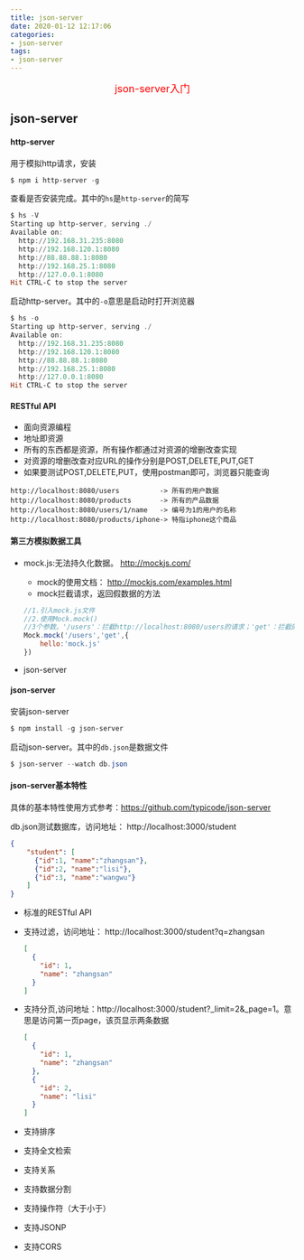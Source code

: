 ```yaml
---
title: json-server
date: 2020-01-12 12:17:06
categories:
- json-server
tags:
- json-server
---
```


<center><font size=4 color="red">json-server入门</font></center>

<!--more-->

## json-server

#### http-server

用于模拟http请求，安装

```powershell
$ npm i http-server -g
```

查看是否安装完成。其中的`hs`是`http-server`的简写

```powershell
$ hs -V
Starting up http-server, serving ./
Available on:
  http://192.168.31.235:8080
  http://192.168.120.1:8080
  http://88.88.88.1:8080
  http://192.168.25.1:8080
  http://127.0.0.1:8080
Hit CTRL-C to stop the server
```

启动http-server。其中的`-o`意思是启动时打开浏览器

```powershell
$ hs -o
Starting up http-server, serving ./
Available on:
  http://192.168.31.235:8080
  http://192.168.120.1:8080
  http://88.88.88.1:8080
  http://192.168.25.1:8080
  http://127.0.0.1:8080
Hit CTRL-C to stop the server
```

#### RESTful API

* 面向资源编程
* 地址即资源
* 所有的东西都是资源，所有操作都通过对资源的增删改查实现
* 对资源的增删改查对应URL的操作分别是POST,DELETE,PUT,GET
* 如果要测试POST,DELETE,PUT，使用postman即可，浏览器只能查询

```
http://localhost:8080/users          -> 所有的用户数据
http://localhost:8080/products       -> 所有的产品数据
http://localhost:8080/users/1/name   -> 编号为1的用户的名称
http://localhost:8080/products/iphone-> 特指iphone这个商品
```



#### 第三方模拟数据工具

* mock.js:无法持久化数据。 http://mockjs.com/ 

  * mock的使用文档： http://mockjs.com/examples.html 
  * mock拦截请求，返回假数据的方法

  ```js
  //1.引入mock.js文件
  //2.使用Mock.mock()
  //3个参数。'/users'：拦截http://localhost:8080/users的请求；'get'：拦截的请求方式是get方式；{hello:'mock.js'}：返回的假数据 
  Mock.mock('/users','get',{
      hello:'mock.js'
  })
  ```

* json-server 

#### json-server

安装json-server

```powershell
$ npm install -g json-server
```

启动json-server。其中的`db.json`是数据文件

```powershell
$ json-server --watch db.json
```

#### json-server基本特性

具体的基本特性使用方式参考：https://github.com/typicode/json-server

db.json测试数据库，访问地址： http://localhost:3000/student 

```json
{
    "student": [
      {"id":1, "name":"zhangsan"},
      {"id":2, "name":"lisi"},
      {"id":3, "name":"wangwu"}
    ]
}
```

* 标准的RESTful API

* 支持过滤，访问地址： http://localhost:3000/student?q=zhangsan

  ```json
  [
    {
      "id": 1,
      "name": "zhangsan"
    }
  ]
  ```

* 支持分页,访问地址：http://localhost:3000/student?_limit=2&_page=1。意思是访问第一页page，该页显示两条数据

  ```json
  [
    {
      "id": 1,
      "name": "zhangsan"
    },
    {
      "id": 2,
      "name": "lisi"
    }
  ]
  ```

* 支持排序

* 支持全文检索

* 支持关系

* 支持数据分割

* 支持操作符（大于小于）

* 支持JSONP

* 支持CORS
